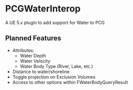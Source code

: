 # PCGWaterInterop
A UE 5.x plugin to add support for Water to PCG

## Planned Features
- Attributes:
  - Water Depth
  - Water Velocity
  - Water Body Type (River, Lake, etc.)
- Distance to water/shoreline
- Toggle projection on Exclusion Volumes
- Access to other options within FWaterBodyQueryResult
